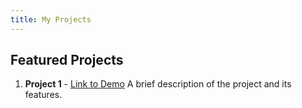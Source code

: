 ```yaml
---
title: My Projects
---
```

## Featured Projects
1. **Project 1** - [Link to Demo](#)
  A brief description of the project and its features.